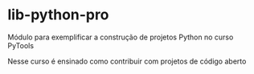 # lib-python-pro
Módulo para exemplificar a construção de projetos Python no curso PyTools

Nesse curso é ensinado como contribuir com projetos de código aberto